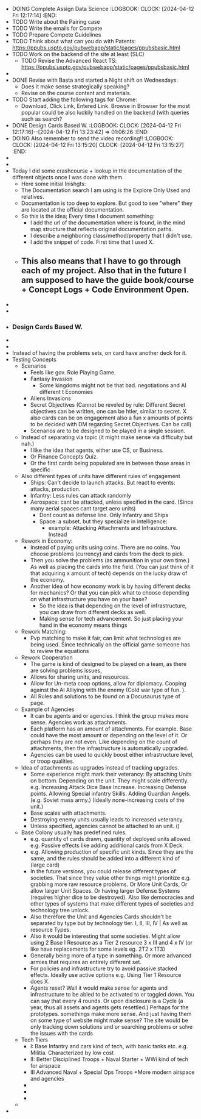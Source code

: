- DOING Complete Assign Data Science
  :LOGBOOK:
  CLOCK: [2024-04-12 Fri 12:17:14]
  :END:
- TODO Write about the Pairing case
- TODO Write the emails for Compete
- TODO Prepare Compete Guidelines
- TODO Think about what can you do with Patents: https://ppubs.uspto.gov/pubwebapp/static/pages/ppubsbasic.html
- TODO Work on the backend of the site at least (SLC)
	- TODO Revise the Advanced React TS: https://ppubs.uspto.gov/pubwebapp/static/pages/ppubsbasic.html
-
- DONE Revise with Basta and started a Night shift on Wednesdays.
	- Does it make sense strategically speaking?
	- Revise on the course content and materials.
- TODO Start adding the following tags for Chrome:
	- Download, Click Link, Entered Link. Browse in Browser for the most popular could be also luckily handled on the backend (with queries such as search?
- DONE Design Cards Based W.
  :LOGBOOK:
  CLOCK: [2024-04-12 Fri 12:17:16]--[2024-04-12 Fri 13:23:42] =>  01:06:26
  :END:
- DOING Also remember to send the video recording!!
  :LOGBOOK:
  CLOCK: [2024-04-12 Fri 13:15:20]
  CLOCK: [2024-04-12 Fri 13:15:27]
  :END:
-
-
- Today I did some crashcourse + lookup in the documentation of the different objects once I was done with them.
	- Here some initial Inishgts:
	- The Documentation search I am using is the Explore Only Used and relatives.
	- Documentation is too deep to explore. But good to see "where" they are located at the official documentation.
	- So this is the idea; Every time I document something:
		- I add the url of the documentation where is found, in the mind map structure that reflects original documentation paths.
		- I describe a neighboring class/method/property that I didn't use.
		- I add the snippet of code. First time that I used X.
	- This also means that I have to go through each of my project.  Also that in the future I am supposed to have the guide book/course + Concept Logs + Code Environment Open.
		-
-
-
- ### Design Cards Based W.
-
-
- Instead of having the problems sets, on card have another deck for it.
- Testing Concepts
	- Scenarios
		- Feels like gov. Role Playing Game.
		- Fantasy Invasion
			- Some kingdoms might not be that bad. negotiations and AI different t Economies
		- Aliens Invasions
		- Secret Objectives (Cannot be reveled by rule: Different Secret objectives can be written, one can be htler, similar to secret. X also cards can be on engagement also a fun x amounts of points to be decided with DM regarding Secret Objectives. Can be call)
		- Scenarios are to be designed to be played in a single session.
	- Instead of separating via topic (it might make sense via difficulty but nah.)
		- I like the idea that agents, either use CS, or Business.
		- Or Finance Concepts Quiz.
		- Or the first cards being populated are in between those areas in specific
	- Also different types of units have different rules of engagement
		- Ships: Can't decide to launch attacks. But react to events: attacks, production.
		- Infantry: Less rules can attack randomly
		- Aerospace: cant be attacked, unless specified in the card. (Since many aerial spaces cant target aero units)
			- Dont count as defense line. Only Infantry and Ships
			- Space: a subset. but they specialize in intelligence:
				- example: Attacking Attachments and Infrastructure. Instead
	- Rework in Economy:
		- Instead of paying units using coins. There are no coins. You choose problems (currency) and cards from the deck to pick.
		- Then you solve the problems (as ammunition in your own time.) As well as placing the cards into the field. (You can just think of it that adquiring x amount of tech) depends on the lucky draw of the economy.
		- Another idea of how economy work is by having different decks for mechanics? Or that you can pick what to choose depending on what infrastructure you have on your base?
			- So the idea is that depending on the level of infrastructure, you can draw from different decks as well.
			- Making sense for tech advancement. So just placing your hand in the economy means things
	- Rework Matching:
		- Pvp matching to make it fair, can limit what technologies are being used. Since technically on the official game someone has to review the equations
	- Rework Cooperation
		- The game is kind of designed to be played on a team, as there are solving problems issues,
		- Allows for sharing units, and resources.
		- Allow for Un-meta coop options, allow for diplomacy. Cooping against the AI Alliying with the enemy (Cold war type of fun. ).
		- All Rules and solutions to be found on a Docusaurus type of page.
	- Example of Agencies
		- It can be agents and or agencies. I think the group makes more sense. Agencies work as attachments.
		- Each platform has an amount of attachments. For example. Base could have the most amount or depending on the level of it. Or perhaps they are not even. Like depending on the count of attachments, then the infrastructure is automatically upgraded.
		- Agencies can be used to quickly boost either infrastructure level, or troop qualities.
	- Idea of attachments as upgrades instead of tracking upgrades.
		- Some experience might mark their veterancy: By attaching Units on bottom. Depending on the unit. They might scale differently. e.g. Increasing Attack Dice Base Increase. Increasing Defense points. Allowing Special infantry Skills. Adding Guardian Angels. (e.g. Soviet mass army.) (Ideally none-increasing costs of the unit.)
		- Base scales with attachments.
		- Destroying enemy units usually leads to increased veterancy.
		- Unless specified, agencies cannot be attached to an unit. ()
	- Base Colony usually has predefined rules.
		- e.g. quantity of cards drawn,  quantity of deployed units allowed. e.g. Passive effects like adding additional cards from X Deck.
		- e.g. Allowing production of specific unit kinds. Since they are the same, and the rules should be added into a different kind of (large card)
		- In the future versions, you could release different types of societies. That since they value other things might prioritize e.g. grabbing more raw resource problems. Or More Unit Cards, Or allow larger Unit Spaces. Or having larger Defense Systems (requires higher dice to be destroyed).  Also like democracies and other types of systems that make different types of societies and technology tree unlock.
		- Also therefore the Unit and Agencies Cards shouldn't be separated by type but by technology tier. I, II, III, IV | As well as resource Types.
		- Also it would be interesting that some societies. Might allow using 2 Base I Resource as a Tier 2 resource 3 x III and 4 x IV (or like have replacements for some levels eg. 2T2 x 1T3)
		- Generally being more of a type in something. Or more advanced armies that requires an entirely different set.
		- For policies and infrastructure try to avoid passive stacked effects. Ideally use active options e.g. Using Tier 1 Resource does X.
		- Agents reset? Well it would make sense for agents and infrastructure to be abled to be activated to or toggled down. You can say that every 4 rounds. Or upon disclosure is a Cycle (a year, thus all assets and agents gets resettled.) Perhaps for the prototypes. somethings make more sense. And just having them on some type of website might make sense? The site would be only tracking down solutions and or searching problems or solve the issues with the cards
	- Tech Tiers
		- I: Base Infantry and cars kind of tech, with basic tanks etc. e.g. Militia. Characterized by low cost
		- II: Better Disciplined Troops + Naval Starter + WWi kind of tech for airspace
		- III Advanced Naval + Special Ops Troops +More modern airspace and agencies
		-
		-
		-
	-
-